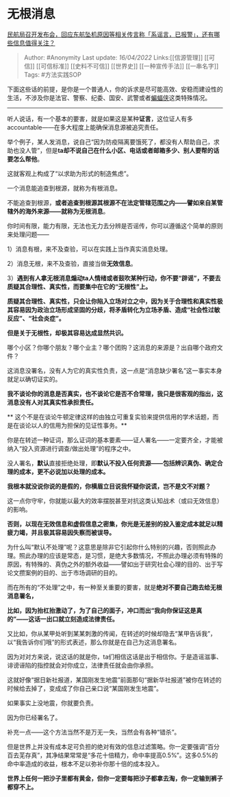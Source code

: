 # 无根消息
[民航局召开发布会，回应东航坠机原因等相关传言称「系谣言，已报警」，还有哪些信息值得关注？](https://www.zhihu.com/question/527283848/answer/2434909866)

> Author: #Anonymity
> Last update: *16/04/2022*
> Links:[[信源管理]] [[可信]] [[可信标准]] [[史料不可信]] [[世界史]] [[一种宣传手法]] [[一串名字]]
> Tags: #方法实践SOP

下面这些话的前提，是你是一个普通人，你的诉求是尽可能高效、安稳而建设性的生活，不涉及你是法官、警察、纪委、国安、武警或者[蝙蝠侠](https://www.zhihu.com/search?q=%E8%9D%99%E8%9D%A0%E4%BE%A0&search_source=Entity&hybrid_search_source=Entity&hybrid_search_extra=%7B%22sourceType%22%3A%22answer%22%2C%22sourceId%22%3A2434909866%7D)这类特殊情况。

---

听人说话，有一个基本的要害，就是如果这是某种**证言**，这位证人有多accountable——在多大程度上能确保消息源被追究责任。

举个例子，某人发消息，说自己“因为防疫隔离要饿死了，都没有人帮助自己，求助也没人管”，但是**ta却不说自己在什么小区、电话或者邮箱多少、别人要帮的话要怎么帮他**。

这就客观上构成了“以求助为形式的制造焦虑”。

一个消息能追查到根源，就称为有根消息。

不能追查到根源，**或者追查到根源其根源不在法定管辖范围之内——譬如来自某管辖外的海外来源——**就称为**无根消息**。

你时间有限，能力有限，无法也无力去分辨是否谣传，你可以遵循这个简单的原则来处理问题——

1）消息有根，来不及查验，可以在实践上当作真实消息处理。

2）消息无根，来不及查验，直接当做**无效信息**。

3）**遇到有人拿无根消息煽动ta人情绪或者鼓吹某种行动，你不要“辟谣”，不要去质疑其合理性、真实性，而要集中在它的“无根性”上。**

**质疑其合理性、真实性，只会让你陷入立场对立之中，因为关于合理性和真实性极其容易因为政治立场形成坚固的分歧，将矛盾转化为立场矛盾、造成“社会性过敏反应”、“社会炎症”。**

**但是关于无根性，却极其容易达成显然共识。**

哪个小区？你哪个朋友？哪个业主？哪个团购？这消息的来源是？出自哪个政府文件？

这消息没署名，没有人为它的真实性负责，这一点是“消息缺少署名”这一事实本身就足以确切证实的。

**我不谈论你的消息是否真实，也不谈论它是否不合常理，我只是很客观的指出，这消息没有人对其真实性承担责任。**

**
这个不是在谈论牛顿定律这样的由独立可重复实验来提供信用的学术话题，而是在谈论以人的信用为担保的见证性事务。**

你是在转述一种证词，那么证词的基本要素——证人署名——一定要齐全，才能被纳入“投入资源进行调查/做出处理”的程序之中。

没人署名，**默认**直接拒绝处理，即**默认不投入任何资源——包括辨识真伪、确定合理的成本，更不必说加以处理的成本。**

**我根本就没说你说的是假的，你横眉立目说我怀疑你说谎，岂不是文不对题？**

这一点你守牢，你就能以最大的效率摆脱甚至对抗这类认知战术（或曰无效信息）的影响。

**否则，以现在无效信息和虚假信息之密集，你光是无差别的投入鉴定成本就足以精疲力竭，并且极其容易因失察而被误导。**

为什么叫“默认不处理”呢？这意思是除非它引起你什么特别的兴趣，否则照此办理。照此办理的应该是常态，是习惯，是绝大多数情况，不照此办理必须有特殊的原因，有特殊的、真伪之外的额外收益——譬如出于研究社会心理的目的、出于写论文攒案例的目的、出于市场调研的目的。

而在所有的“不处理”之中，有一种至关重要的要害，就是**绝对不要自己跑去给无根消息署名，**

**比如，因为抬杠抬激动了，为了自己的面子，冲口而出“我向你保证这是真的”——这话一出口就立刻造成法律责任。**

又比如，你从某甲处听到某某刺激的传闻，在转述的时候却隐去“某甲告诉我”，以“我告诉你们哦”的形式表述，那么你就是在自己为这消息署名。

因为对对方来说，说这话的就是你，ta们相信这话是出于相信你。于是造谣滋事、诽谤诬陷的指控就会对你成立，法律责任就会由你承担。

这就好像“据日新社报道，某国刚发生地震”前面那句“据新华社报道”被你在转述的时候给去掉了，变成成了你自己亲口说“某国刚发生地震”。

如果事实上没地震，你就要负责。

因为你已经署名了。

补充一点——这个方法当然不是万无一失，当然会有各种“错杀”。

但是世界上并没有成本足可负担的绝对有效的信息过滤策略。你一定要强调“百分百去芜存真”，其净结果常常是“多花十倍精力，命中率提高0.5%”。这多0.5%的命中率造成的收益，根本不足以弥补你那十倍的成本投入。

**世界上任何一把沙子里都有黄金，但你一定要每把沙子都拿去淘，你一定输到裤子都穿不上。**
